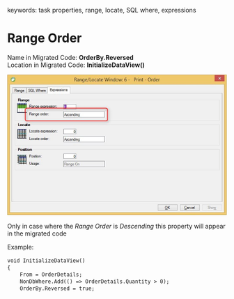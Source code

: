 ﻿keywords: task properties, range, locate, SQL where, expressions
# Range Order

Name in Migrated Code: **OrderBy.Reversed**  
Location in Migrated Code: **InitializeDataView()**  

![Range-Locate-Expressions-range-order](Range-Locate-Expressions-range-order.jpg)

Only in case where the *Range Order* is *Descending* this property will appear in the migrated code

Example:
```csdiff
void InitializeDataView()
{
    From = OrderDetails;
    NonDbWhere.Add(() => OrderDetails.Quantity > 0);
    OrderBy.Reversed = true;
```


